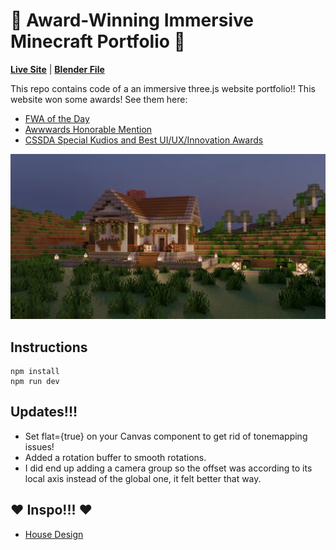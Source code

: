 # 🎉 Award-Winning Immersive Minecraft Portfolio 🎉

**[Live Site](http://woanminecraftfolio.com/)** | **[Blender File](https://drive.google.com/drive/folders/1xrkCNELEefpR9clwLTjk-HQ2uRkQzaHy?usp=sharing)**

This repo contains code of a an immersive three.js website portfolio!! This website won some awards! See them here:

- [FWA of the Day](https://thefwa.com/cases/educational-minecraft-folio)
- [Awwwards Honorable Mention](https://www.awwwards.com/sites/educational-minecraft-folio)
- [CSSDA Special Kudios and Best UI/UX/Innovation Awards](https://www.cssdesignawards.com/sites/educational-minecraft-folio/46808/)

![Home page screenshot](public/media/og/og-image.webp?raw=true "Home page screenshot")

## Instructions

```
npm install
npm run dev
```

## Updates!!!

- Set flat={true} on your Canvas component to get rid of tonemapping issues!
- Added a rotation buffer to smooth rotations.
- I did end up adding a camera group so the offset was according to its local axis instead of the global one, it felt better that way.

## ❤️ Inspo!!! ❤️

- [House Design](https://youtu.be/lkJ8zbYotGQ)
